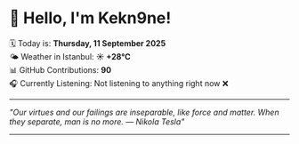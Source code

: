 # 👋 Hello, I'm Kekn9ne!

🗓️ Today is: **Thursday, 11 September 2025**  
🌤️ Weather in Istanbul: **☀️   +28°C**  
📊 GitHub Contributions: **90**  
🎧 Currently Listening: Not listening to anything right now ❌

---

_"Our virtues and our failings are inseparable, like force and matter. When they separate, man is no more.  — *Nikola Tesla*"_

---
